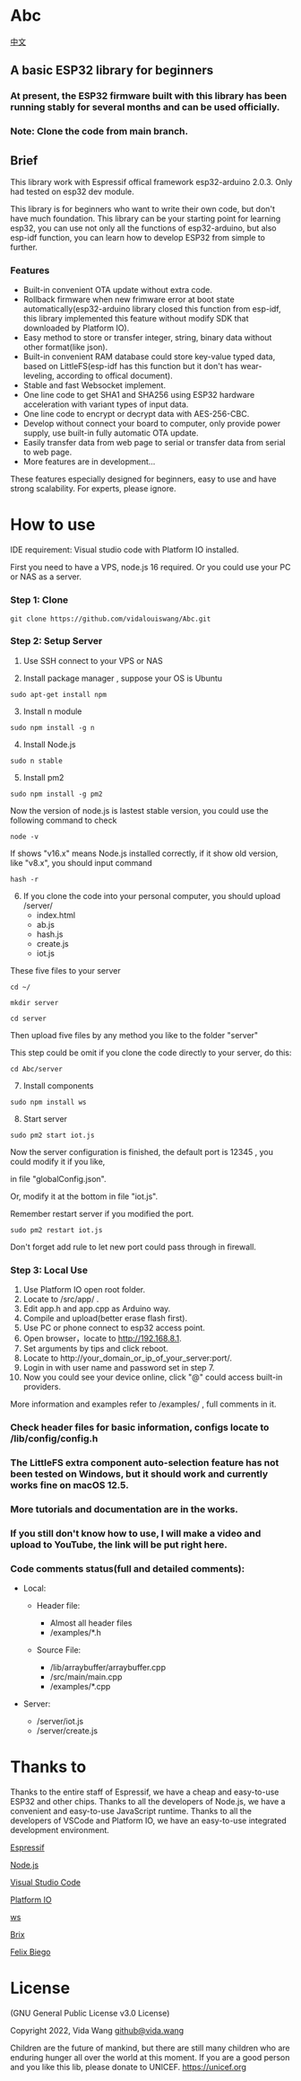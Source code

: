 # Abc

[中文](https://github.com/vidalouiswang/Abc/blob/main/README_CN.md)

## A basic ESP32 library for beginners

### At present, the ESP32 firmware built with this library has been running stably for several months and can be used officially.

### Note: Clone the code from main branch.

## Brief

This library work with Espressif offical framework esp32-arduino 2.0.3.
Only had tested on esp32 dev module.

This library is for beginners who want to write their own code, but don't have much foundation. This library can be your starting point for learning esp32, you can use not only all the functions of esp32-arduino, but also esp-idf function, you can learn how to develop ESP32 from simple to further.

### Features

* Built-in convenient OTA update without extra code.
* Rollback firmware when new frimware error at boot state automatically(esp32-arduino library closed this function from esp-idf, this library implemented this feature without modify SDK that downloaded by Platform IO).
* Easy method to store or transfer integer, string, binary data without other format(like json).
* Built-in convenient RAM database could store key-value typed data, based on LittleFS(esp-idf has this function but it don't has wear-leveling, according to offical document).
* Stable and fast Websocket implement.
* One line code to get SHA1 and SHA256 using ESP32 hardware acceleration with variant types of input data.
* One line code to encrypt or decrypt data with AES-256-CBC.
* Develop without connect your board to computer, only provide power supply, use built-in fully automatic OTA update.
* Easily transfer data from web page to serial or transfer data from serial to web page.
* More features are in development...

These features especially designed for beginners, easy to use and have strong scalability. For experts, please ignore.

# How to use

IDE requirement: Visual studio code with Platform IO installed.

First you need to have a VPS, node.js 16 required.
Or you could use your PC or NAS as a server.

### Step 1: Clone

```console
git clone https://github.com/vidalouiswang/Abc.git
```

### Step 2: Setup Server

1. Use SSH connect to your VPS or NAS

2. Install package manager , suppose your OS is Ubuntu

```console
sudo apt-get install npm
```

3. Install n module
```console
sudo npm install -g n
```

4. Install Node.js
```console
sudo n stable
```

5. Install pm2
```console
sudo npm install -g pm2
```

Now the version of node.js is lastest stable version, you could use the following command to check

```console
node -v
```

If shows "v16.x" means Node.js installed correctly, if it show old version, like "v8.x", you should input command

```console
hash -r
```

6. If you clone the code into your personal computer, you should upload
/server/
    - index.html
    - ab.js
    - hash.js
    - create.js
    - iot.js

These five files to your server

```console
cd ~/
```
```console
mkdir server
```
```console
cd server
```

Then upload five files by any method you like to the folder "server"

This step could be omit if you clone the code directly to your server, do this:

```console
cd Abc/server
```

7. Install components
```console
sudo npm install ws
```

8. Start server
```console
sudo pm2 start iot.js
```

Now the server configuration is finished, the default port is 12345 , you could modify it if you like,

in file "globalConfig.json".

Or, modify it at the bottom in file "iot.js".

Remember restart server if you modified the port.

```console
sudo pm2 restart iot.js
```

Don't forget add rule to let new port could pass through in firewall.

### Step 3: Local Use

1. Use Platform IO open root folder.
2. Locate to /src/app/ . 
3. Edit app.h and app.cpp as Arduino way.
4. Compile and upload(better erase flash first).
5. Use PC or phone connect to esp32 access point.
6. Open browser，locate to http://192.168.8.1.
7. Set arguments by tips and click reboot.
8. Locate to http://your_domain_or_ip_of_your_server:port/.
9. Login in with user name and password set in step 7.
10. Now you could see your device online, click "@" could access built-in providers.

More information and examples refer to /examples/ , full comments in it.

### Check header files for basic information, configs locate to /lib/config/config.h

### The LittleFS extra component auto-selection feature has not been tested on Windows, but it should work and currently works fine on macOS 12.5.

### More tutorials and documentation are in the works.

### If you still don't know how to use, I will make a video and upload to YouTube, the link will be put right here.

### Code comments status(full and detailed comments):

* Local:

    * Header file:

        * Almost all header files
        * /examples/*.h

    * Source File:

        * /lib/arraybuffer/arraybuffer.cpp
        * /src/main/main.cpp
        * /examples/*.cpp

* Server:

    * /server/iot.js
    * /server/create.js

# Thanks to

Thanks to the entire staff of Espressif, we have a cheap and easy-to-use ESP32 and other chips.
Thanks to all the developers of Node.js, we have a convenient and easy-to-use JavaScript runtime.
Thanks to all the developers of VSCode and Platform IO, we have an easy-to-use integrated development environment.

[Espressif](https://github.com/espressif)

[Node.js](https://github.com/nodejs)

[Visual Studio Code](https://github.com/microsoft/vscode)

[Platform IO](https://github.com/platformio)

[ws](https://github.com/websockets/ws)

[Brix](https://github.com/brix/crypto-js)

[Felix Biego](https://github.com/fbiego/ESP32Time)

# License

(GNU General Public License v3.0 License)

Copyright 2022, Vida Wang <github@vida.wang>

Children are the future of mankind, but there are still many children who are enduring hunger all over the world at this moment. If you are a good person and you like this lib, please donate to UNICEF.
https://unicef.org
